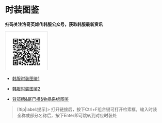 # 时装图鉴
**扫码关注洛奇英雄传韩服公众号，获取韩服最新资讯**

![Alt text](image.png)
-   [韩服时装图鉴1](https://mp.weixin.qq.com/s/UrkdLsgUJ8cpVuys2xVBjQ)

-   [韩服时装图鉴2](https://mp.weixin.qq.com/s/OblSgTHTwjV7sa0DiXQkkw)

-   [背部槽&尾巴槽&物品系统图鉴](https://mp.weixin.qq.com/s/xfaBPpPAtytgyUM3e6HHKw)


> [!tip|label:提示]> 打开链接后，按下Ctrl+F组合键可打开检索框，输入时装全称或部分名称后，按下Enter即可跳转到对应时装处




